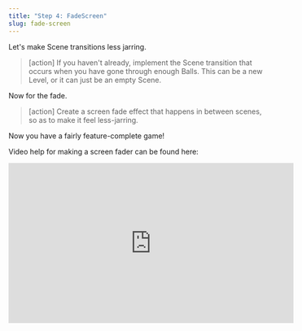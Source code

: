 ```yaml
---
title: "Step 4: FadeScreen"
slug: fade-screen
---
```


Let's make Scene transitions less jarring.

>[action]
If you haven't already, implement the Scene transition that occurs when you have gone through enough Balls.  This can be a new Level, or it can just be an empty Scene.

Now for the fade.

>[action]
>Create a screen fade effect that happens in between scenes, so as to make it feel less-jarring.

Now you have a fairly feature-complete game!

Video help for making a screen fader can be found here:
<iframe width="560" height="315" src="https://www.youtube.com/embed/ru1J9isOYSk" frameborder="0" allowfullscreen></iframe>
